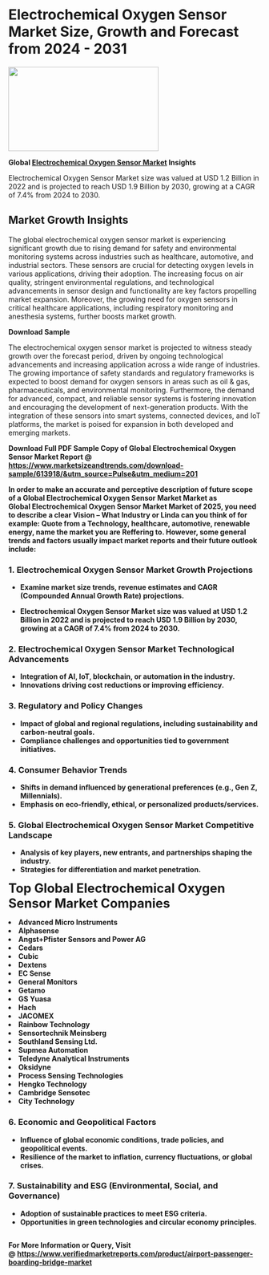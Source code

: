 <H1>Electrochemical Oxygen Sensor Market Size, Growth and Forecast from 2024 - 2031</H1><img class="aligncenter size-medium wp-image-584254" src="https://thirdeyenews.in/wp-content/uploads/2024/09/Global-Market-Research-300x168.jpeg" alt="" width="300" height="168" /><p><strong>Global&nbsp;<a href="https://www.marketsizeandtrends.com/download-sample/613918/&amp;utm_source=Pulse&amp;utm_medium=201">Electrochemical Oxygen Sensor Market</a> Insights</strong></p><p>Electrochemical Oxygen Sensor Market size was valued at USD 1.2 Billion in 2022 and is projected to reach USD 1.9 Billion by 2030, growing at a CAGR of 7.4% from 2024 to 2030.</p><p><h2>Market Growth Insights</h2> <p>The global electrochemical oxygen sensor market is experiencing significant growth due to rising demand for safety and environmental monitoring systems across industries such as healthcare, automotive, and industrial sectors. These sensors are crucial for detecting oxygen levels in various applications, driving their adoption. The increasing focus on air quality, stringent environmental regulations, and technological advancements in sensor design and functionality are key factors propelling market expansion. Moreover, the growing need for oxygen sensors in critical healthcare applications, including respiratory monitoring and anesthesia systems, further boosts market growth.</p> <p><strong>Download Sample</strong></p> <p>The electrochemical oxygen sensor market is projected to witness steady growth over the forecast period, driven by ongoing technological advancements and increasing application across a wide range of industries. The growing importance of safety standards and regulatory frameworks is expected to boost demand for oxygen sensors in areas such as oil & gas, pharmaceuticals, and environmental monitoring. Furthermore, the demand for advanced, compact, and reliable sensor systems is fostering innovation and encouraging the development of next-generation products. With the integration of these sensors into smart systems, connected devices, and IoT platforms, the market is poised for expansion in both developed and emerging markets.</p> <p><strong></p><p><span class=""><strong>Download Full PDF Sample Copy of Global Electrochemical Oxygen Sensor Market Report</strong> @ <a href="https://www.marketsizeandtrends.com/download-sample/613918/&amp;utm_source=Pulse&amp;utm_medium=201" target="_blank">https://www.marketsizeandtrends.com/download-sample/613918/&amp;utm_source=Pulse&amp;utm_medium=201</a></span></p><p>In order to make an accurate and perceptive description of future scope of a Global&nbsp;Electrochemical Oxygen Sensor Market Market as Global&nbsp;Electrochemical Oxygen Sensor Market Market of 2025, you need to describe a clear Vision &ndash; What Industry or Linda can you think of for example: Quote from a Technology, healthcare, automotive, renewable energy, name the market you are Reffering to. However, some general trends and factors usually impact market reports and their future outlook include:</p><h3>1.&nbsp;<strong>Electrochemical Oxygen Sensor Market Growth Projections</strong></h3><ul><li>Examine market size trends, revenue estimates and CAGR (Compounded Annual Growth Rate) projections.</li><li><p>Electrochemical Oxygen Sensor Market size was valued at USD 1.2 Billion in 2022 and is projected to reach USD 1.9 Billion by 2030, growing at a CAGR of 7.4% from 2024 to 2030.</p></li></ul><h3>2.&nbsp;<strong>Electrochemical Oxygen Sensor Market Technological Advancements</strong></h3><ul><li>Integration of AI, IoT, blockchain, or automation in the industry.</li><li>Innovations driving cost reductions or improving efficiency.</li></ul><h3>3.&nbsp;<strong>Regulatory and Policy Changes</strong></h3><ul><li>Impact of global and regional regulations, including sustainability and carbon-neutral goals.</li><li>Compliance challenges and opportunities tied to government initiatives.</li></ul><h3>4.&nbsp;<strong>Consumer Behavior Trends</strong></h3><ul><li>Shifts in demand influenced by generational preferences (e.g., Gen Z, Millennials).</li><li>Emphasis on eco-friendly, ethical, or personalized products/services.</li></ul><h3>5.&nbsp;<strong>Global Electrochemical Oxygen Sensor Market Competitive Landscape</strong></h3><ul><li>Analysis of key players, new entrants, and partnerships shaping the industry.</li><li>Strategies for differentiation and market penetration.</li></ul><p data-pm-slice="1 1 []"><span style="color: inherit; font-family: inherit; font-size: 25px;">Top Global Electrochemical Oxygen Sensor Market Companies</span></p><div class="" data-test-id=""><p><li>Advanced Micro Instruments</li><li> Alphasense</li><li> Angst+Pfister Sensors and Power AG</li><li> Cedars</li><li> Cubic</li><li> Dextens</li><li> EC Sense</li><li> General Monitors</li><li> Getamo</li><li> GS Yuasa</li><li> Hach</li><li> JACOMEX</li><li> Rainbow Technology</li><li> Sensortechnik Meinsberg</li><li> Southland Sensing Ltd.</li><li> Supmea Automation</li><li> Teledyne Analytical Instruments</li><li> Oksidyne</li><li> Process Sensing Technologies</li><li> Hengko Technology</li><li> Cambridge Sensotec</li><li> City Technology</li></p></div><h3>6.&nbsp;<strong>Economic and Geopolitical Factors</strong></h3><ul><li>Influence of global economic conditions, trade policies, and geopolitical events.</li><li>Resilience of the market to inflation, currency fluctuations, or global crises.</li></ul><h3>7.&nbsp;<strong>Sustainability and ESG (Environmental, Social, and Governance)</strong></h3><ul><li>Adoption of sustainable practices to meet ESG criteria.</li><li>Opportunities in green technologies and circular economy principles.</li></ul><h2><strong style="font-size: 14px;">For More Information or Query, Visit @&nbsp;</strong><a style="background-color: #ffffff; font-size: 14px;" href="https://www.marketsizeandtrends.com/report/electrochemical-oxygen-sensor-market/" target="_blank">https://www.verifiedmarketreports.com/product/airport-passenger-boarding-bridge-market</a></h2>

